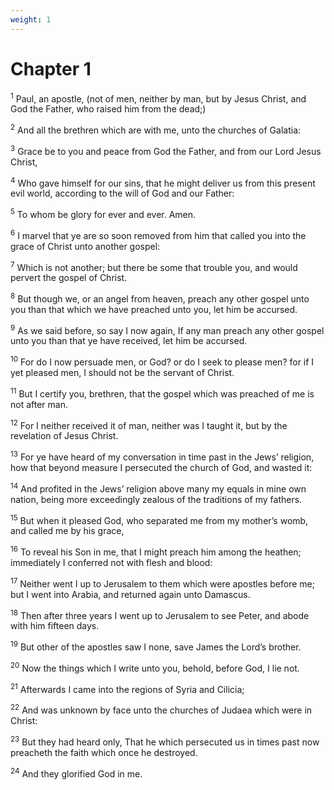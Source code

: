 ```yaml
---
weight: 1
---
```


# Chapter 1

<sup>1</sup> Paul, an apostle, (not of men, neither by man, but by Jesus Christ, and God the Father, who raised him from the dead;) 

<sup>2</sup> And all the brethren which are with me, unto the churches of Galatia: 

<sup>3</sup> Grace be to you and peace from God the Father, and from our Lord Jesus Christ, 

<sup>4</sup> Who gave himself for our sins, that he might deliver us from this present evil world, according to the will of God and our Father: 

<sup>5</sup> To whom be glory for ever and ever. Amen. 

<sup>6</sup> I marvel that ye are so soon removed from him that called you into the grace of Christ unto another gospel: 

<sup>7</sup> Which is not another; but there be some that trouble you, and would pervert the gospel of Christ. 

<sup>8</sup> But though we, or an angel from heaven, preach any other gospel unto you than that which we have preached unto you, let him be accursed. 

<sup>9</sup> As we said before, so say I now again, If any man preach any other gospel unto you than that ye have received, let him be accursed. 

<sup>10</sup> For do I now persuade men, or God? or do I seek to please men? for if I yet pleased men, I should not be the servant of Christ. 

<sup>11</sup> But I certify you, brethren, that the gospel which was preached of me is not after man. 

<sup>12</sup> For I neither received it of man, neither was I taught it, but by the revelation of Jesus Christ. 

<sup>13</sup> For ye have heard of my conversation in time past in the Jews’ religion, how that beyond measure I persecuted the church of God, and wasted it: 

<sup>14</sup> And profited in the Jews’ religion above many my equals in mine own nation, being more exceedingly zealous of the traditions of my fathers. 

<sup>15</sup> But when it pleased God, who separated me from my mother’s womb, and called me by his grace, 

<sup>16</sup> To reveal his Son in me, that I might preach him among the heathen; immediately I conferred not with flesh and blood: 

<sup>17</sup> Neither went I up to Jerusalem to them which were apostles before me; but I went into Arabia, and returned again unto Damascus. 

<sup>18</sup> Then after three years I went up to Jerusalem to see Peter, and abode with him fifteen days. 

<sup>19</sup> But other of the apostles saw I none, save James the Lord’s brother. 

<sup>20</sup> Now the things which I write unto you, behold, before God, I lie not. 

<sup>21</sup> Afterwards I came into the regions of Syria and Cilicia; 

<sup>22</sup> And was unknown by face unto the churches of Judaea which were in Christ: 

<sup>23</sup> But they had heard only, That he which persecuted us in times past now preacheth the faith which once he destroyed. 

<sup>24</sup> And they glorified God in me. 


